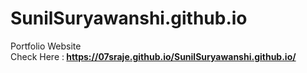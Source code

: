 # SunilSuryawanshi.github.io
Portfolio Website <br>
Check Here :<b> https://07sraje.github.io/SunilSuryawanshi.github.io/  </b>
